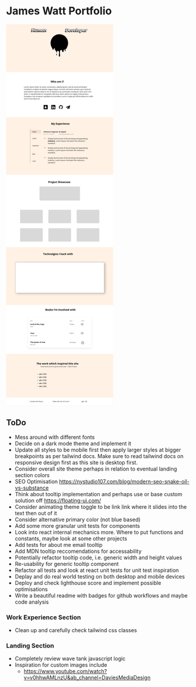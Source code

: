 # James Watt Portfolio

![](site-design.png)

## ToDo

- Mess around with different fonts
- Decide on a dark mode theme and implement it
- Update all styles to be mobile first then apply larger styles at bigger breakpoints as per tailwind docs. Make sure to read tailwind docs on responsive design first as this site is desktop first.
- Consider overall site theme perhaps in relation to eventual landing section colors
- SEO Optimisation https://nystudio107.com/blog/modern-seo-snake-oil-vs-substance
- Think about tooltip implementation and perhaps use or base
  custom solution off https://floating-ui.com/
- Consider animating theme toggle to be link link where it slides into the text then out of it
- Consider alternative primary color (not blue based)
- Add some more granular unit tests for components
- Look into react internal mechanics more. Where to put functions and constants, maybe
  look at some other projects
- Add tests for about me email tooltip
- Add MDN tooltip reccomendations for accessability
- Potentially refactor tooltip code, i.e. generic width and height values
- Re-usability for generic tooltip component
- Refactor all tests and look at react unit tests for unit test inspiration
- Deplay and do real world testing on both desktop and mobile devices
- Deploy and check lighthouse score and implement possible optimisations
- Write a beautiful readme with badges for github workflows and maybe code analysis

### Work Experience Section

- Clean up and carefully check tailwind css classes

### Landing Section

- Completely review wave tank javascript logic
- Inspiration for custom images include
  - https://www.youtube.com/watch?v=v0hhwAMLnzU&ab_channel=DaviesMediaDesign
